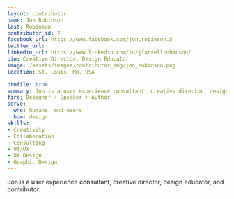 ```yaml
---
layout: contributor
name: Jon Robinson
last: Robinson
contributor_id: 7
facebook_url: https://www.facebook.com/jon.robinson.5
twitter_url: 
linkedin_url: https://www.linkedin.com/in/jfarrellrobinson/
bio: Creative Director, Design Educator
image: /assets/images/contributor_img/jon_robinson.png
location: St. Louis, MO, USA

profile: true
summary: Jon is a user experience consultant, creative director, design educator, and contributor.
fire: Designer + Speaker + Author
serve:
  who: humans, end-users
  how: design
skills:
- Creativity
- Collaboration
- Consulting
- UI/UX
- UX Design
- Graphic Design
---
```


Jon is a user experience consultant, creative director, design educator, and contributor. 